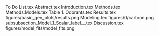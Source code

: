 To Do List.tex
Abstract.tex
Introduction.tex
Methods.tex
Methods:Models.tex
Table 1. Odorants.tex
Results.tex
figures/basic_gen_plots/results.png
Modeling.tex
figures/0/cartoon.png
subsubsection_Model_1_Scalar_label__.tex
Discussion.tex
figures/model_fits/model_fits.png